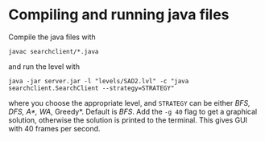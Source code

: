 # Compiling and running java files

Compile the java files with

`javac searchclient/*.java`

and run the level with

`java -jar server.jar -l "levels/SAD2.lvl" -c "java searchclient.SearchClient --strategy=STRATEGY"`

where you choose the appropriate level, and `STRATEGY` can be either *BFS, DFS, A\*, WA*, Greedy*. Default is *BFS*.
Add the `-g 40` flag to get a graphical solution, otherwise the solution is printed to the terminal. This gives GUI with 40 frames per second.

